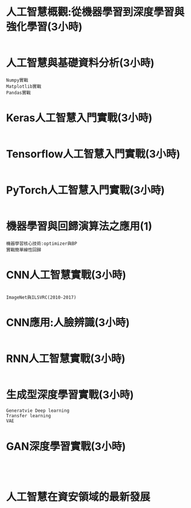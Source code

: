 # 人工智慧概觀:從機器學習到深度學習與強化學習(3小時)
```

```
# 人工智慧與基礎資料分析(3小時)
```
Numpy實戰
Matplotlib實戰
Pandas實戰
```

# Keras人工智慧入門實戰(3小時)
```

```
# Tensorflow人工智慧入門實戰(3小時)
```

```

# PyTorch人工智慧入門實戰(3小時)
```

```
# 機器學習與回歸演算法之應用(1)
```
機器學習核心技術:optimizer與BP
實戰簡單線性回歸

```
#

# CNN人工智慧實戰(3小時)
```

ImageNet與ILSVRC(2010-2017)
```
# CNN應用:人臉辨識(3小時)
```

```
# RNN人工智慧實戰(3小時)
```

```
# 生成型深度學習實戰(3小時)
```
Generatvie Deep learning
Transfer learning
VAE
```
# GAN深度學習實戰(3小時)
```

```

# 
```

```
# 人工智慧在資安領域的最新發展
```

```
